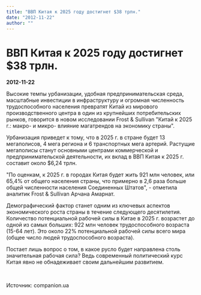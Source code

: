 ```yaml
---
title: "ВВП Китая к 2025 году достигнет $38 трлн."
date: "2012-11-22"
author: ""
---
```


# ВВП Китая к 2025 году достигнет $38 трлн.

**2012-11-22** 

Высокие темпы урбанизации, удобная предпринимательская среда, масштабные инвестиции в инфраструктуру и огромная численность трудоспособного населения превратят Китай из мирового производственного центра в один из крупнейших потребительских рынков, говорится в новом исследовании Frost & Sullivan "Китай к 2025 г.: макро- и микро- влияние магатрендов на экономику страны".

Урбанизация приведет к тому, что в 2025 г. в стране будет 13 мегаполисов, 4 мега региона и 6 транспортных мега артерий. Растущие мегаполисы станут основными центрами коммерческой и предпринимательской деятельности, их вклад в ВВП Китая к 2025 г. составит около $6,24 трлн.

"По оценкам, к 2025 г. в городах Китая будет жить 921 млн человек, или 65,4% от общего населения страны, что примерно в 2,6 раза больше общей численности населения Соединенных Штатов", - отметила аналитик Frost & Sullivan Арчана Амарнат.

Демографический фактор станет одним из ключевых аспектов экономического роста страны в течение следующего десятилетия. Количество потенциальной рабочей силы в Китае в 2025 г. возрастет до одной из самых больших: 922 млн человек трудоспособного возраста (15-64 лет). Это около 22% потенциальной рабочей силы всего мира (общее число людей трудоспособного возраста).

Постает лишь вопрос о том, в какое русло будет направлена столь значительная рабочая сила? Ведь современный политический курс Китая явно не обнадеживает своим дальнейшим развитием.

 

Источник: companion.ua